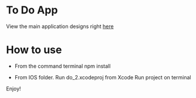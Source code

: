 To Do App
==============


View the main application designs right <a href="http://www.invisionapp.com/do">here</a>

# How to use
- From the command terminal 
  npm install

- From IOS folder.
  Run do_2.xcodeproj from Xcode
  Run project on terminal

Enjoy!
